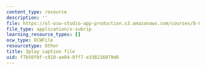 ```yaml
---
content_type: resource
description: ''
file: https://ol-ocw-studio-app-production.s3.amazonaws.com/courses/8-01sc-classical-mechanics-fall-2016/f7b56f0fc810ae048ff7e338216079d6_oRzzwpZ0ei4.srt
file_type: application/x-subrip
learning_resource_types: []
ocw_type: OCWFile
resourcetype: Other
title: 3play caption file
uid: f7b56f0f-c810-ae04-8ff7-e338216079d6
---
```

